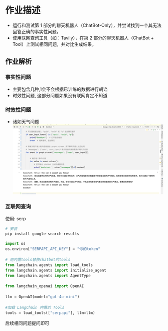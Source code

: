 # 作业描述

- 运行和测试第 1 部分的聊天机器人（ChatBot-Only），并尝试找到一个其无法回答正确的事实性问题。
- 使用联网查询工具（如：Tavily），在第 2 部分的聊天机器人（ChatBot + Tool）上测试相同问题，并对比生成结果。


## 作业解析
### 事实性问题
- 主要包含几种,1会不会根据已训练的数据进行胡诌
- 时效性问题, 这部分问题如果没有联网肯定不知道


### 时效性问题
- 诸如天气问题
![时效性问题](./images/homework_5_1_q_1.png)


### 互联网查询
使用: serp
```bash
# 安装
pip install google-search-results
```
```python
import os
os.environ["SERPAPI_API_KEY"] = "你的token"

# 用内置tools替换chatbot的tools
from langchain.agents import load_tools
from langchain.agents import initialize_agent
from langchain.agents import AgentType

from langchain_openai import OpenAI

llm = OpenAI(model="gpt-4o-mini")

#加载 LangChain 内置的 Tools
tools = load_tools(["serpapi"], llm=llm)
```

后续相同问题提问即可